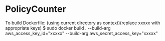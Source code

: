 # PolicyCounter

To build Dockerfile: (using current directory as context)(replace xxxxx with appropriate keys)
$ sudo docker build . --build-arg aws_access_key_id="xxxxx" --build-arg aws_secret_access_key="xxxxx"
